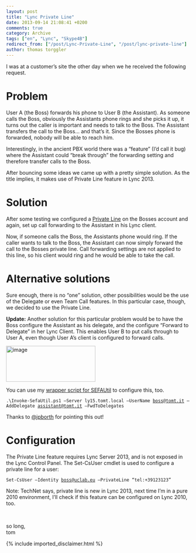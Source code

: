 ```yaml
---
layout: post
title: "Lync Private Line"
date: 2013-09-14 21:08:41 +0200
comments: true
category: Archive
tags: ["en", "Lync", "Skype4B"]
redirect_from: ["/post/Lync-Private-Line", "/post/lync-private-line"]
author: thomas torggler
---
```

<!-- more -->
<p>I was at a customer’s site the other day when we he received the following request.</p>  <h1>Problem</h1>  <p>User A (the Boss) forwards his phone to User B (the Assistant). As someone calls the Boss, obviously the Assistants phone rings and she picks it up, it turns out the caller is important and needs to talk to the Boss. The Assistant transfers the call to the Boss… and that’s it. Since the Bosses phone is forwarded, nobody will be able to reach him.</p>  <p>Interestingly, in the ancient PBX world there was a “feature” (I’d call it bug) where the Assistant could “break through” the forwarding setting and therefore transfer calls to the Boss.</p>  <p>After bouncing some ideas we came up with a pretty simple solution. As the title implies, it makes use of Private Line feature in Lync 2013.</p>  <h1>Solution</h1>  <p>After some testing we configured a <a href="http://technet.microsoft.com/en-us/library/gg412728.aspx" target="_blank">Private Line</a> on the Bosses account and again, set up call forwarding to the Assistant in his Lync client.</p>  <p>Now, if someone calls the Boss, the Assistants phone would ring. If the caller wants to talk to the Boss, the Assistant can now simply forward the call to the Bosses private line. Call forwarding settings are not applied to this line, so his client would ring and he would be able to take the call. </p>  <h1>Alternative solutions</h1>  <p>Sure enough, there is no “one” solution, other possibilities would be the use of the Delegate or even Team Call features. In this particular case, though, we decided to use the Private Line.</p>  <p><strong>Update:</strong> Another solution for this particular problem would be to have the Boss configure the Assistant as his delegate, and the configure “Forward to Delegate” in her Lync Client. This enables User B to put calls through to User A, even though User A’s client is configured to forward calls.</p>  <p><a href="/assets/archive/image_568.png"><img title="image" style="border-top: 0px; border-right: 0px; border-bottom: 0px; border-left: 0px; display: inline" border="0" alt="image" src="/assets/archive/image_thumb_566.png" width="244" height="98" /></a> </p>  <p>You can use my <a href="/page/PS-Invoke-SEFAUtilps1.aspx" target="_blank">wrapper <u>script </u>for SEFAUtil</a> to configure this, too.</p>  <p><code>.\Invoke-SefaUtil.ps1 –Server ly15.tomt.local –UserName <a href="mailto:boss@tomt.it">boss@tomt.it</a> –AddDelegate <a href="mailto:assistant@tomt.it">assistant@tomt.it</a> –FwdToDelegates </code></p>  <p>Thanks to <a href="https://twitter.com/jpborth" target="_blank">@jpborth</a> for pointing this out!</p>  <h1>Configuration</h1>  <p>The Private Line feature requires Lync Server 2013, and is not exposed in the Lync Control Panel. The Set-CsUser cmdlet is used to configure a private line for a user:</p>  <p><code>Set-CsUser –Identity <a href="mailto:boss@uclab.eu">boss@uclab.eu</a> –PrivateLine “tel:+39123123”</code></p>  <p>Note: TechNet says, private line is new in Lync 2013, next time I’m in a pure 2010 environment, I’ll check if this feature can be configured on Lync 2010, too.</p>  <p>&#160;</p>  <p>so long,    <br />tom </p>
{% include imported_disclaimer.html %}
